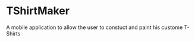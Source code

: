 TShirtMaker
===========

A mobile application to allow the user to constuct and paint his custome T-Shirts
